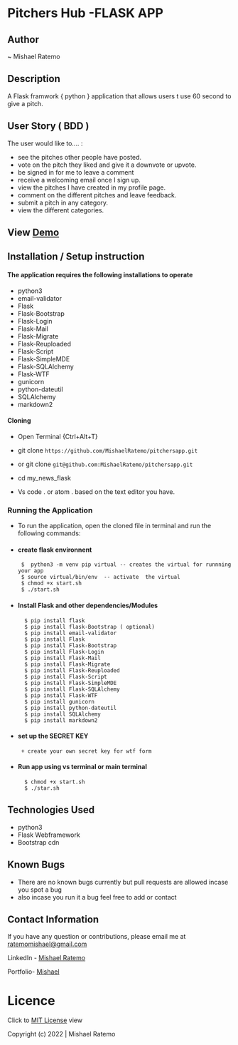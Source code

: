 # Pitchers Hub -FLASK APP
## Author

~ Mishael Ratemo
## Description

A Flask framwork { python } application that allows users t use 60 second to give a pitch. 
## User Story ( BDD ) 
The user would like to.... :
+  see the pitches other people have posted.
+  vote on the pitch they liked and give it a downvote or upvote.
+  be signed in for me to leave a comment
+  receive a welcoming email once I sign up.
+  view the pitches I have created in my profile page.
+  comment on the different pitches and leave feedback.
+  submit a pitch in any category.
+  view the different categories.

## View [Demo](https://https://pitchershub.herokuapp.com/) 



## Installation / Setup instruction

#### The application requires the following installations to operate 
* python3
* email-validator
* Flask
* Flask-Bootstrap
* Flask-Login
* Flask-Mail
* Flask-Migrate
* Flask-Reuploaded
* Flask-Script
* Flask-SimpleMDE
* Flask-SQLAlchemy
* Flask-WTF
* gunicorn
* python-dateutil
* SQLAlchemy
* markdown2

#### Cloning

* Open Terminal {Ctrl+Alt+T}

* git clone ``https://github.com/MishaelRatemo/pitchersapp.git``

 + or
 git clone ``git@github.com:MishaelRatemo/pitchersapp.git``

* cd my_news_flask

* Vs code . or atom . based on the text editor you have.

### Running the Application
* To run the application, open the cloned file in terminal and run the following commands:
 * #### create flask environnent
        $  python3 -m venv pip virtual -- creates the virtual for runnning your app      
        $ source virtual/bin/env  -- activate  the virtual
        $ chmod +x start.sh
        $ ./start.sh
* #### Install Flask and other dependencies/Modules
        $ pip install flask
        $ pip install flask-Bootstrap ( optional) 
        $ pip install email-validator
        $ pip install Flask
        $ pip install Flask-Bootstrap
        $ pip install Flask-Login
        $ pip install Flask-Mail
        $ pip install Flask-Migrate
        $ pip install Flask-Reuploaded
        $ pip install Flask-Script
        $ pip install Flask-SimpleMDE
        $ pip install Flask-SQLAlchemy
        $ pip install Flask-WTF
        $ pip install gunicorn
        $ pip install python-dateutil
        $ pip install SQLAlchemy
        $ pip install markdown2
* #### set up the SECRET KEY
       + create your own secret key for wtf form
* #### Run app using vs terminal or main terminal
        $ chmod +x start.sh
        $ ./star.sh


## Technologies Used

* python3
* Flask Webframework
* Bootstrap cdn


## Known Bugs
* There are no known bugs currently but pull requests are allowed incase you spot a bug
* also incase you run it a bug feel free to add or contact

## Contact Information 

If you have any question or contributions, please email me at [ratemomishael@gmail.com](ratemomishael@gmail.com)

LinkedIn - [Mishael Ratemo](www.linkedin.com/in/mishael-mosoti-37b786161/)


Portfolio- [Mishael](https://mishaelratemo.github.io/my_portfolio/)
# Licence

Click to  [MIT License](Licence) view

 Copyright (c) 2022 | Mishael Ratemo